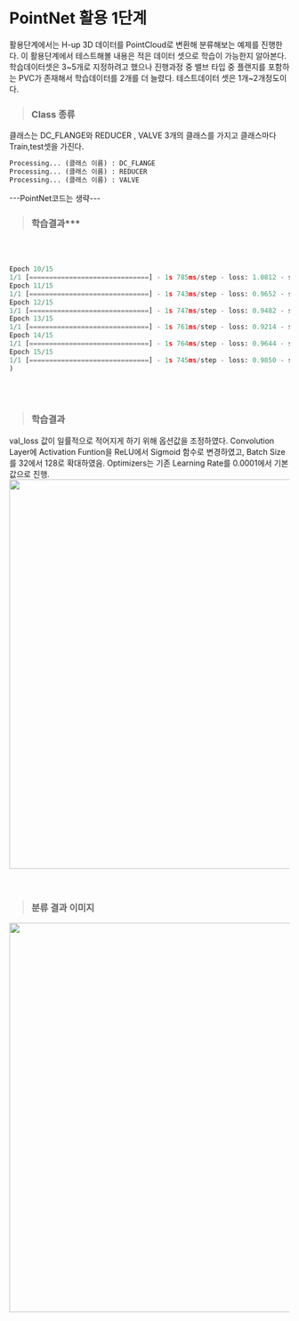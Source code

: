 # PointNet 활용 1단계

활용단계에서는 H-up 3D 데이터를 PointCloud로 변환해 분류해보는 예제를 진행한다. 이 활용단계에서 테스트해볼 내용은 적은 데이터 셋으로 학습이 가능한지 알아본다.<br>
학습데이터셋은 3~5개로 지정하려고 했으나 진행과정 중 밸브 타입 중 플랜지를 포함하는 PVC가 존재해서 학습데이터를 2개를 더 늘렸다. 테스트데이터 셋은 1개~2개정도이다.<br>

>### **Class 종류**  
클래스는 DC_FLANGE와 REDUCER , VALVE 3개의 클래스를 가지고 클래스마다 Train,test셋을 가진다. 
 ```python
 Processing... (클래스 이름) : DC_FLANGE   
 Processing... (클래스 이름) : REDUCER   
 Processing... (클래스 이름) : VALVE
 ```
 ---PointNet코드는 생략---
 >### 학습결과***
<br><br>
```python
Epoch 10/15
1/1 [==============================] - 1s 785ms/step - loss: 1.0812 - sparse_categorical_accuracy: 0.7692 - val_loss: 0.5071 - val_sparse_categorical_accuracy: 0.7500
Epoch 11/15
1/1 [==============================] - 1s 743ms/step - loss: 0.9652 - sparse_categorical_accuracy: 0.7692 - val_loss: 0.7049 - val_sparse_categorical_accuracy: 0.7500
Epoch 12/15
1/1 [==============================] - 1s 747ms/step - loss: 0.9482 - sparse_categorical_accuracy: 0.7692 - val_loss: 0.6542 - val_sparse_categorical_accuracy: 0.7500
Epoch 13/15
1/1 [==============================] - 1s 761ms/step - loss: 0.9214 - sparse_categorical_accuracy: 0.8462 - val_loss: 0.9881 - val_sparse_categorical_accuracy: 0.5000
Epoch 14/15
1/1 [==============================] - 1s 764ms/step - loss: 0.9644 - sparse_categorical_accuracy: 0.9231 - val_loss: 1.1610 - val_sparse_categorical_accuracy: 0.5000
Epoch 15/15
1/1 [==============================] - 1s 745ms/step - loss: 0.9850 - sparse_categorical_accuracy: 0.7692 - val_loss: 0.4795 - val_sparse_categorical_accuracy: 1.0000
)
```
<br><br>
>### **학습결과**  
  val_loss 값이 일률적으로 적어지게 하기 위해 옵션값을 조정하였다. Convolution Layer에 Activation Funtion을 ReLU에서 Sigmoid 함수로 변경하였고, Batch Size를 32에서 128로 확대하였음. Optimizers는 기존 Learning Rate를 0.0001에서 기본값으로 진행.<br>
<img src = https://user-images.githubusercontent.com/60258130/221104266-a8c86884-38d1-40bd-9ed8-41d9afd715b9.png width = "700px">   
<br><br>
>### **분류 결과 이미지**   
<img src = https://user-images.githubusercontent.com/60258130/221104250-f603c61f-3a4d-44f2-9d4e-adbecd0cafd8.png width = "700px">   
